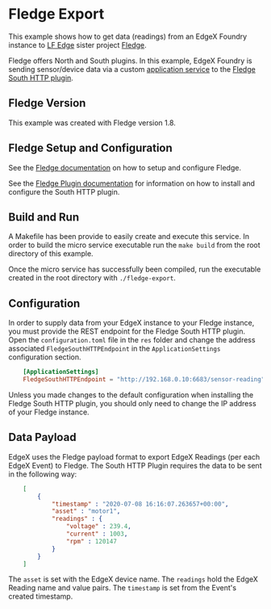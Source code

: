 # Fledge Export

This example shows how to get data (readings) from an EdgeX Foundry instance to [LF Edge](https://www.lfedge.org/) sister project [Fledge](https://www.lfedge.org/projects/fledge/).

Fledge offers North and South plugins.  In this example, EdgeX Foundry is sending sensor/device data via a custom [application service](https://docs.edgexfoundry.org/1.2/microservices/application/ApplicationServices/) to the [Fledge South HTTP plugin](https://fledge-iot.readthedocs.io/en/v1.8.1/plugins/fledge-south-http/index.html#).

## Fledge Version

This example was created with Fledge version 1.8.  

## Fledge Setup and Configuration

See the [Fledge documentation](https://fledge-iot.readthedocs.io/en/v1.8.1/quick_start.html) on how to setup and configure Fledge.

See the [Fledge Plugin documentation](https://fledge-iot.readthedocs.io/en/v1.8.1/plugins/fledge-south-http/index.html) for information on how to install and configure the South HTTP plugin.

## Build and Run

A Makefile has been provide to easily create and execute this service.  In order to build the micro service executable run the `make build` from the root directory of this example.

Once the micro service has successfully been compiled, run the executable created in the root directory with `./fledge-export`.

## Configuration

In order to supply data from your EdgeX instance to your Fledge instance, you must provide the REST endpoint for the Fledge South HTTP plugin.  Open the `configuration.toml` file in the `res` folder and change the address associated `FledgeSouthHTTPEndpoint` in the `ApplicationSettings` configuration section.

``` toml
    [ApplicationSettings]
    FledgeSouthHTTPEndpoint = "http://192.168.0.10:6683/sensor-reading"
```

Unless you made changes to the default configuration when installing the Fledge South HTTP plugin, you should only need to change the IP address of your Fledge instance. 

## Data Payload

EdgeX uses the Fledge payload format to export EdgeX Readings (per each EdgeX Event) to Fledge.  The South HTTP Plugin requires the data to be sent in the following way:

``` JSON
    [
        {
            "timestamp" : "2020-07-08 16:16:07.263657+00:00",
            "asset" : "motor1",
            "readings" : {
                "voltage" : 239.4,
                "current" : 1003,
                "rpm" : 120147
            }
        }
    ]
```

The `asset` is set with the EdgeX device name.  The `readings` hold the EdgeX Reading name and value pairs.  The `timestamp` is set from the Event's created timestamp.